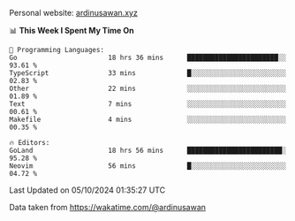 Personal website: [ardinusawan.xyz](https://ardinusawan.xyz)

<!--START_SECTION:waka-->
📊 **This Week I Spent My Time On** 

```text
💬 Programming Languages: 
Go                       18 hrs 36 mins      ███████████████████████░░   93.61 % 
TypeScript               33 mins             █░░░░░░░░░░░░░░░░░░░░░░░░   02.83 % 
Other                    22 mins             ░░░░░░░░░░░░░░░░░░░░░░░░░   01.89 % 
Text                     7 mins              ░░░░░░░░░░░░░░░░░░░░░░░░░   00.61 % 
Makefile                 4 mins              ░░░░░░░░░░░░░░░░░░░░░░░░░   00.35 % 

🔥 Editors: 
GoLand                   18 hrs 56 mins      ████████████████████████░   95.28 % 
Neovim                   56 mins             █░░░░░░░░░░░░░░░░░░░░░░░░   04.72 % 
```


 Last Updated on 05/10/2024 01:35:27 UTC
<!--END_SECTION:waka-->
Data taken from https://wakatime.com/@ardinusawan
